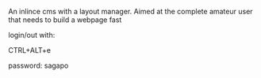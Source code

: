 
 An inlince cms with a layout manager. Aimed at the complete amateur user that needs to build a webpage fast 

login/out with:

CTRL+ALT+e

password: sagapo

